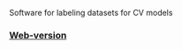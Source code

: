 Software for labeling datasets for CV models

### [Web-version](https://ml-store.powerofpoint.online/)
